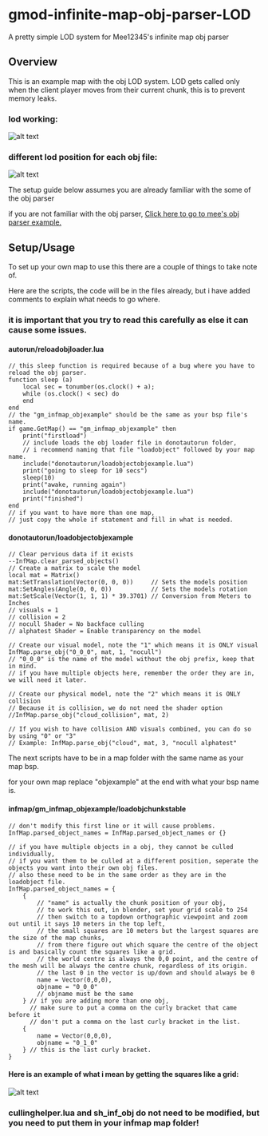 # gmod-infinite-map-obj-parser-LOD
A pretty simple LOD system for Mee12345's infinite map obj parser



## Overview
This is an example map with the obj LOD system.
LOD gets called only when the client player moves from their current chunk,
this is to prevent memory leaks.

### lod working:
![alt text](https://github.com/hl2jeep/gmod-infinite-map-obj-parser-LOD/blob/main/gifs/pt1.gif?raw=true)

### different lod position for each obj file:
![alt text](https://github.com/hl2jeep/gmod-infinite-map-obj-parser-LOD/blob/main/gifs/pt2.gif?raw=true)

The setup guide below assumes you are already familiar with the some of the obj parser

if you are not familiar with the obj parser, [Click here to go to mee's obj parser example.](https://github.com/Mee12345/Infinite-Map-OBJ-Example)


## Setup/Usage
To set up your own map to use this there are a couple of things to take note of.

Here are the scripts, the code will be in the files already, but i have added comments to explain what needs to go where.

### it is important that you try to read this carefully as else it can cause some issues.

#### autorun/reloadobjloader.lua
```
// this sleep function is required because of a bug where you have to reload the obj parser.
function sleep (a) 
    local sec = tonumber(os.clock() + a); 
    while (os.clock() < sec) do 
    end 
end
// the "gm_infmap_objexample" should be the same as your bsp file's name.
if game.GetMap() == "gm_infmap_objexample" then
    print("firstload")
    // include loads the obj loader file in donotautorun folder,
    // i recommend naming that file "loadobject" followed by your map name.
    include("donotautorun/loadobjectobjexample.lua")
    print("going to sleep for 10 secs")
    sleep(10)
    print("awake, running again")
    include("donotautorun/loadobjectobjexample.lua")
    print("finished")
end
// if you want to have more than one map,
// just copy the whole if statement and fill in what is needed.
```
#### donotautorun/loadobjectobjexample
```
// Clear pervious data if it exists
--InfMap.clear_parsed_objects()
// Create a matrix to scale the model
local mat = Matrix()
mat:SetTranslation(Vector(0, 0, 0))		// Sets the models position
mat:SetAngles(Angle(0, 0, 0))			// Sets the models rotation
mat:SetScale(Vector(1, 1, 1) * 39.3701)	// Conversion from Meters to Inches
// visuals = 1
// collision = 2
// nocull Shader = No backface culling
// alphatest Shader = Enable transparency on the model

// Create our visual model, note the "1" which means it is ONLY visual
InfMap.parse_obj("0_0_0", mat, 1, "nocull")
// "0_0_0" is the name of the model without the obj prefix, keep that in mind.
// if you have multiple objects here, remember the order they are in, we will need it later.

// Create our physical model, note the "2" which means it is ONLY collision
// Because it is collision, we do not need the shader option
//InfMap.parse_obj("cloud_collision", mat, 2)
    
// If you wish to have collision AND visuals combined, you can do so by using "0" or "3"
// Example: InfMap.parse_obj("cloud", mat, 3, "nocull alphatest"
```
The next scripts have to be in a map folder with the same name as your map bsp.

for your own map replace "objexample" at the end with what your bsp name is.

#### infmap/gm_infmap_objexample/loadobjchunkstable

```
// don't modify this first line or it will cause problems.
InfMap.parsed_object_names = InfMap.parsed_object_names or {}

// if you have multiple objects in a obj, they cannot be culled individually,
// if you want them to be culled at a different position, seperate the objects you want into their own obj files.
// also these need to be in the same order as they are in the loadobject file.
InfMap.parsed_object_names = {
    {
        // "name" is actually the chunk position of your obj,
        // to work this out, in blender, set your grid scale to 254 
        // then switch to a topdown orthographic viewpoint and zoom out until it says 10 meters in the top left,
        // the small squares are 10 meters but the largest squares are the size of the map chunks,
        // from there figure out which square the centre of the object is and basically count the squares like a grid.
        // the world centre is always the 0,0 point, and the centre of the mesh will be always the centre chunk, regardless of its origin.
        // the last 0 in the vector is up/down and should always be 0
        name = Vector(0,0,0),
        objname = "0_0_0"
        // objname must be the same
    } // if you are adding more than one obj,
      // make sure to put a comma on the curly bracket that came before it
      // don't put a comma on the last curly bracket in the list. 
    {
        name = Vector(0,0,0),
        objname = "0_1_0"
    } // this is the last curly bracket. 
}
```
#### Here is an example of what i mean by getting the squares like a grid:
![alt text](https://i.imgur.com/NXgSZo2.png)

### cullinghelper.lua and sh_inf_obj do not need to be modified, but you need to put them in your infmap map folder!

